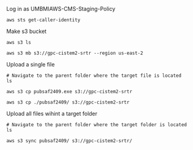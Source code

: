 
Log in as UMBMIAWS-CMS-Staging-Policy
```
aws sts get-caller-identity
```


Make s3 bucket
```
aws s3 ls

aws s3 mb s3://gpc-cistem2-srtr --region us-east-2
```

Upload a single file

```
# Navigate to the parent folder where the target file is located
ls

aws s3 cp pubsaf2409.exe s3://gpc-cistem2-srtr

aws s3 cp ./pubsaf2409/ s3://gpc-cistem2-srtr
```

Upload all files wihint a target folder
```
# Navigate to the parent folder where the target folder is located
ls 

aws s3 sync pubsaf2409/ s3://gpc-cistem2-srtr/

```

